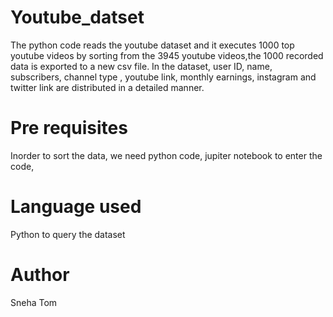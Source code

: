 # Youtube_datset

The python code reads the youtube dataset and it executes 1000 top youtube videos by sorting from the 3945 youtube videos,the 1000 recorded data is exported to a new csv file. In the dataset, user ID, name, subscribers, channel type , youtube link, monthly earnings, instagram and twitter link are distributed in a detailed manner.

# Pre requisites
Inorder to sort the data, we need python code, jupiter notebook to enter the code, 

# Language used
Python to query the dataset

# Author
Sneha Tom
